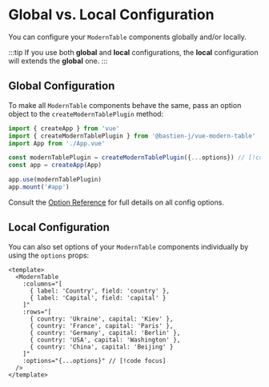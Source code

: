 # Global vs. Local Configuration

You can configure your `ModernTable` components globally and/or locally.

:::tip
If you use both **global** and **local** configurations, the **local** configuration will extends the **global** one.
:::

## Global Configuration

To make all `ModernTable` components behave the same, pass an option object to the `createModernTablePlugin` method:

```js
import { createApp } from 'vue'
import { createModernTablePlugin } from '@bastien-j/vue-modern-table'
import App from './App.vue'

const modernTablePlugin = createModernTablePlugin({...options}) // [!code focus]
const app = createApp(App)

app.use(modernTablePlugin)
app.mount('#app')
```

Consult the [Option Reference](../reference/plugin-options) for full details on all config options.

## Local Configuration

You can also set options of your `ModernTable` components individually by using the `options` props:

```vue
<template>
  <ModernTable
    :columns="[
      { label: 'Country', field: 'country' },
      { label: 'Capital', field: 'capital' }
    ]"
    :rows="[
      { country: 'Ukraine', capital: 'Kiev' },
      { country: 'France', capital: 'Paris' },
      { country: 'Germany', capital: 'Berlin' },
      { country: 'USA', capital: 'Washington' },
      { country: 'China', capital: 'Beijing' }
    ]"
    :options="{...options}" // [!code focus]
  />
</template>
```